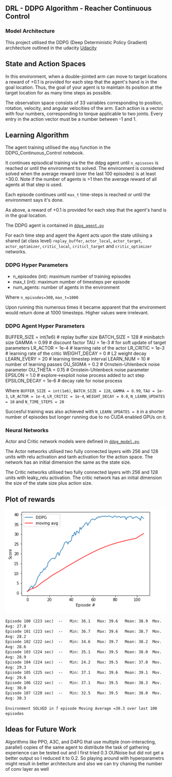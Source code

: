 ## DRL - DDPG Algorithm - Reacher Continuous Control

### Model Architecture
This project utilised the DDPG (Deep Deterministic Policy Gradient) architecture outlined in the udacity [Udacity](https://github.com/udacity/deep-reinforcement-learning/tree/master/ddpg-bipedal)

## State and Action Spaces
In this environment, when a double-jointed arm can move to target locations a reward of +0.1 is provided for each step that the agent's hand is in the goal location. Thus, the goal of your agent is to maintain its position at the target location for as many time steps as possible.

The observation space consists of 33 variables corresponding to position, rotation, velocity, and angular velocities of the arm. Each action is a vector with four numbers, corresponding to torque applicable to two joints. Every entry in the action vector must be a number between -1 and 1.

## Learning Algorithm

The agent training utilised the `ddpg` function in the DDPG_Continuous_Control notebook.

It continues episodical training via the the ddpg agent until `n_episoses` is reached or until the environment tis solved. The  environment is considered solved when the average reward (over the last 100 episodes) is at least +30.0. Note if the number of agents is >1 then the average reward of all agents at that step is used.

Each episode continues until `max_t` time-steps is reached or until the environment says it's done.

As above, a reward of +0.1 is provided for each step that the agent's hand is in the goal location.

The DDPG agent is contained in [`ddpg_agent.py`](https://github.com/sand47/DRLND-Continuous-Control/blob/master/ddpg_agent.py)

For each time step and agent the Agent acts upon the state utilising a shared (at class level) `replay_buffer`, `actor_local`, `actor_target`, `actor_optimizer`, `critic_local`, `criticl_target` and `critic_optimizer` networks.

### DDPG Hyper Parameters
- n_episodes (int): maximum number of training episodes
- max_t (int): maximum number of timesteps per episode
- num_agents: number of agents in the environment

Where
`n_episodes=300`, `max_t=1000`

Upon running this numerous times it became apparent that the environment would return done at 1000 timesteps. Higher values were irrelevant.

### DDPG Agent Hyper Parameters

BUFFER_SIZE = int(1e6)  # replay buffer size
BATCH_SIZE = 128        # minibatch size
GAMMA = 0.99            # discount factor
TAU = 1e-3              # for soft update of target parameters
LR_ACTOR = 1e-4        # learning rate of the actor
LR_CRITIC = 1e-3        # learning rate of the critic
WEIGHT_DECAY = 0        # L2 weight decay
LEARN_EVERY = 20        # learning timestep interval
LEARN_NUM = 10          # number of learning passes
OU_SIGMA = 0.2          # Ornstein-Uhlenbeck noise parameter
OU_THETA = 0.15         # Ornstein-Uhlenbeck noise parameter
EPSILON = 1.0           # explore->exploit noise process added to act step
EPSILON_DECAY = 1e-6    # decay rate for noise process


Where 
`BUFFER_SIZE = int(1e6)`, `BATCH_SIZE = 128`, `GAMMA = 0.99`, `TAU = 1e-3`, `LR_ACTOR = 1e-4`, `LR_CRITIC = 1e-4`, `WEIGHT_DECAY = 0.0`, `N_LEARN_UPDATES = 10` and `N_TIME_STEPS = 20`

Succesful training was also achieved with `N_LEARN_UPDATES = 8` in a shorter number of episodes but longer running due to no CUDA enabled GPUs on it. 

### Neural Networks

Actor and Critic network models were defined in [`ddpg_model.py`](https://github.com/hortovanyi/DRLND-Continuous-Control/blob/master/ddpg_model.py).

The Actor networks utilised two fully connected layers with 256 and 128 units with relu activation and tanh activation for the action space. The network has an initial dimension the same as the state size.

The Critic networks utilised two fully connected layers with 256 and 128 units with leaky_relu activation. The critic network has  an initial dimension the size of the state size plus action size.

## Plot of rewards
![Reward Plot](https://github.com/sand47/DRLND-Continuous-Control/blob/master/images/reward%20plot.PNG)

```
Episode 100 (223 sec)  -- 	Min: 36.1	Max: 39.6	Mean: 38.9	Mov. Avg: 27.8
Episode 101 (223 sec)  -- 	Min: 36.7	Max: 39.6	Mean: 38.7	Mov. Avg: 28.2
Episode 102 (222 sec)  -- 	Min: 34.6	Max: 39.7	Mean: 38.2	Mov. Avg: 28.6
Episode 103 (224 sec)  -- 	Min: 35.1	Max: 39.5	Mean: 38.0	Mov. Avg: 28.9
Episode 104 (224 sec)  -- 	Min: 24.2	Max: 39.5	Mean: 37.0	Mov. Avg: 29.3
Episode 105 (225 sec)  -- 	Min: 37.1	Max: 39.6	Mean: 39.1	Mov. Avg: 29.6
Episode 106 (222 sec)  -- 	Min: 37.1	Max: 39.5	Mean: 38.3	Mov. Avg: 30.0
Episode 107 (220 sec)  -- 	Min: 32.5	Max: 39.5	Mean: 38.0	Mov. Avg: 30.3

Environment SOLVED in 7 episode	Moving Average =30.3 over last 100 episodes
```
## Ideas for Future Work

Algorithms like PPO, A3C, and D4PG that use multiple (non-interacting, parallel) copies of the same agent to distribute the task of gathering experience can be tested out and I first tried 0.3 OUNoise but did not get a better output so I reduced it to 0.2. So playing around with hyperparametrs might result in better architecture and 
also we can try chaning the number of conv layer as well

